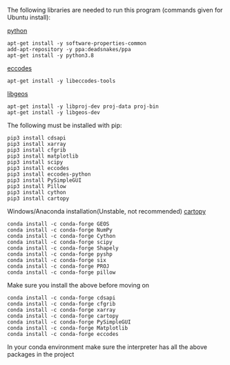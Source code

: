 The following libraries are needed to run this program (commands given for Ubuntu install):

[python](https://www.digitalocean.com/community/tutorials/how-to-install-python-3-and-set-up-a-programming-environment-on-an-ubuntu-20-04-server)
```
apt-get install -y software-properties-common
add-apt-repository -y ppa:deadsnakes/ppa
apt-get install -y python3.8
```

[eccodes](https://confluence.ecmwf.int/display/ECC/ecCodes+Home)
```
apt-get install -y libeccodes-tools
```

[libgeos](https://github.com/libgeos/geos) 
```
apt-get install -y libproj-dev proj-data proj-bin
apt-get install -y libgeos-dev
```

The following must be installed with pip:

```
pip3 install cdsapi
pip3 install xarray
pip3 install cfgrib
pip3 install matplotlib
pip3 install scipy
pip3 install eccodes
pip3 install eccodes-python
pip3 install PySimpleGUI
pip3 install Pillow
pip3 install cython
pip3 install cartopy
```

Windows/Anaconda installation(Unstable, not recommended)
[cartopy](https://scitools.org.uk/cartopy/docs/latest/installing.html)

```
conda install -c conda-forge GEOS
conda install -c conda-forge NumPy
conda install -c conda-forge Cython
conda install -c conda-forge scipy
conda install -c conda-forge Shapely
conda install -c conda-forge pyshp
conda install -c conda-forge six
conda install -c conda-forge PROJ
conda install -c conda-forge pillow
```
Make sure you install the above before moving on
```
conda install -c conda-forge cdsapi
conda install -c conda-forge cfgrib
conda install -c conda-forge xarray
conda install -c conda-forge cartopy
conda install -c conda-forge PySimpleGUI
conda install -c conda-forge Matplotlib
conda install -c conda-forge eccodes
```
In your conda environment make sure the interpreter has all the above packages in the project